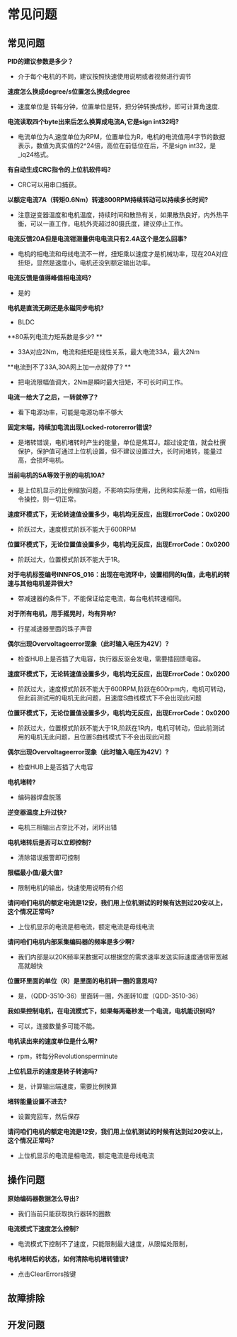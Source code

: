 常见问题
========

## 常见问题

**PID的建议参数是多少？</br>**

*   介于每个电机的不同，建议按照快速使用说明或者视频进行调节</br>

**速度怎么换成degree/s位置怎么换成degree**

*   速度单位是 转每分钟，位置单位是转，把分钟转换成秒，即可计算角速度.</br>

**电流读取四个byte出来后怎么换算成电流A,它是sign int32吗?**

*   电流单位为A,速度单位为RPM，位置单位为R，电机的电流值用4字节的数据表示，数值为真实值的2^24倍，高位在前低位在后，不是sign int32，是_iq24格式。</br>

**有自动生成CRC指令的上位机软件吗?**

*   CRC可以用串口捕获。</br>

**以额定电流7A（转矩0.6Nm）转速800RPM持续转动可以持续多长时间?**

*   注意逆变器温度和电机温度，持续时间和散热有关，如果散热良好，内外热平衡，可以一直工作，电机外壳超过80摄氏度，建议停止工作。</br>

**电流反馈20A但是电流钳测量供电电流只有2.4A这个是怎么回事?**

*   电机的相电流和母线电流不一样，扭矩乘以速度才是机械功率，现在20A对应扭矩，显然是速度小，电机还没到额定输出功率。</br>

**电流反馈是值得峰值相电流吗?**

*   是的</br>

**电机是直流无刷还是永磁同步电机?**

*   BLDC</br>

**80系列电流力矩系数是多少? **

*   33A对应2Nm，电流和扭矩是线性关系，最大电流33A，最大2Nm</br>

**电流到不了33A,30A网上加一点就停了? **

*   把电流限幅值调大，2Nm是瞬时最大扭矩，不可长时间工作。</br>

**电流一给大了之后，一转就停了?**

*   看下电源功率，可能是电源功率不够大</br>

**固定末端，持续加电流出现Locked-rotorerror错误?**

*   是堵转错误，电机堵转时产生的能量，单位是焦耳J。超过设定值，就会杜撰保护，保护值可通过上位机设置，但不建议设置过大，长时间堵转，能量过高，会损坏电机。</br>

**当前电机的5A等效于别的电机10A?**

*   是上位机显示的比例缩放问题，不影响实际使用，比例和实际差一倍，如用指令操控，则一切正常。</br>

**速度环模式下，无论转速值设置多少，电机均无反应，出现ErrorCode：0x0200**

*   阶跃过大，速度模式阶跃不能大于600RPM</br>

**位置环模式下，无论位置值设置多少，电机均无反应，出现ErrorCode：0x0200**

*   阶跃过大，位置模式阶跃不能大于1R。</br>

**对于电机标签编号INNFOS_016：出现在电流环中，设置相同的Iq值，此电机的转速与其他电机差异很大?**

*   带减速器的条件下，不能保证给定电流，每台电机转速相同。</br>

**对于所有电机，用手摇晃时，均有异响?**

*   行星减速器里面的珠子声音</br>

**偶尔出现Overvoltageerror现象（此时输入电压为42V）?**

*   检查HUB上是否插了大电容，执行器反驱会发电，需要插回馈电容。</br>

**速度环模式下，无论转速值设置多少，电机均无反应，出现ErrorCode：0x0200**

*   阶跃过大，速度模式阶跃不能大于600RPM,阶跃在600rpm内，电机可转动，但此前测试用的电机无此问题，且速度S曲线模式下不会出现此问题</br>

**位置环模式下，无论位置值设置多少，电机均无反应，出现ErrorCode：0x0200**

*   阶跃过大，位置模式阶跃不能大于1R,阶跃在1R内，电机可转动，但此前测试用的电机无此问题，且位置S曲线模式下不会出现此问题</br>

**偶尔出现Overvoltageerror现象（此时输入电压为42V）?**

*   检查HUB上是否插了大电容</br>

**电机堵转?**

*   编码器焊盘脱落</br>

**逆变器温度上升过快?**

*   电机三相输出占空比不对，闭环出错</br>

**电机堵转后是否可以立即控制?**

*   清除错误报警即可控制</br>

**限幅最小值/最大值?**

*   限制电机的输出，快速使用说明有介绍</br>

**请问咱们电机的额定电流是12安，我们用上位机测试的时候有达到过20安以上，这个情况正常吗?**

*   上位机显示的电流是相电流，额定电流是母线电流</br>

**请问咱们电机内部采集编码器的频率是多少啊?**

*   我们内部是以20K频率采数据可以根据您的需求速率发送实际速度通信带宽越高就越快</br>

**位置环里面的单位（R）是里面的电机转一圈的意思吗?**

*   是，（QDD-3510-36）里面转一圈，外面转10度（QDD-3510-36）</br>

**我如果控制电机，在电流模式下，如果每两毫秒发一个电流，电机能识别吗?**

*   可以，连接数量多可能不能。</br>

**电机读出来的速度单位是什么啊?**

*   rpm，转每分Revolutionsperminute</br>

**上位机显示的速度是转子转速吗?**

*   是，计算输出端速度，需要比例换算</br>

**堵转能量设置不进去?**

*   设置完回车，然后保存</br>

**请问咱们电机的额定电流是12安，我们用上位机测试的时候有达到过20安以上，这个情况正常吗?**

*   上位机显示的电流是相电流，额定电流是母线电流</br>

## 操作问题

**原始编码器数据怎么导出?**

*    我们当前只能获取执行器转的圈数

**电流模式下速度怎么控制?**

*   电流模式下控制不了速度，只能限制最大速度，从限幅处限制，

**电机堵转后的状态，如何清除电机堵转错误?**

*   点击ClearErrors按键

## 故障排除

## 开发问题
